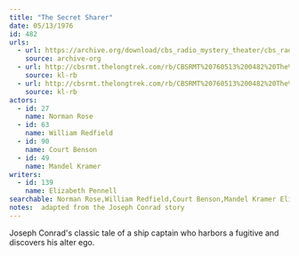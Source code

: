 ```yaml
---
title: "The Secret Sharer"
date: 05/13/1976
id: 482
urls: 
  - url: https://archive.org/download/cbs_radio_mystery_theater/cbs_radio_mystery_theater-0451-0500.zip/cbs_radio_mystery_theater-0451-0500%2Fcbsrmt_0482_the_secret_sharer.mp3
    source: archive-org
  - url: http://cbsrmt.thelongtrek.com/rb/CBSRMT%20760513%200482%20The%20Secret%20Sharer_wuwm.mp3
    source: kl-rb
  - url: http://cbsrmt.thelongtrek.com/rb/CBSRMT%20760513%200482%20The%20Secret%20Sharer_wbbm_rb.mp3
    source: kl-rb
actors:  
  - id: 27
    name: Norman Rose  
  - id: 63
    name: William Redfield  
  - id: 90
    name: Court Benson  
  - id: 49
    name: Mandel Kramer
writers:  
  - id: 139
    name: Elizabeth Pennell
searchable: Norman Rose,William Redfield,Court Benson,Mandel Kramer Elizabeth Pennell
notes:  adapted from the Joseph Conrad story
---
```

Joseph Conrad's classic tale of a ship captain who harbors a fugitive and discovers his alter ego.
